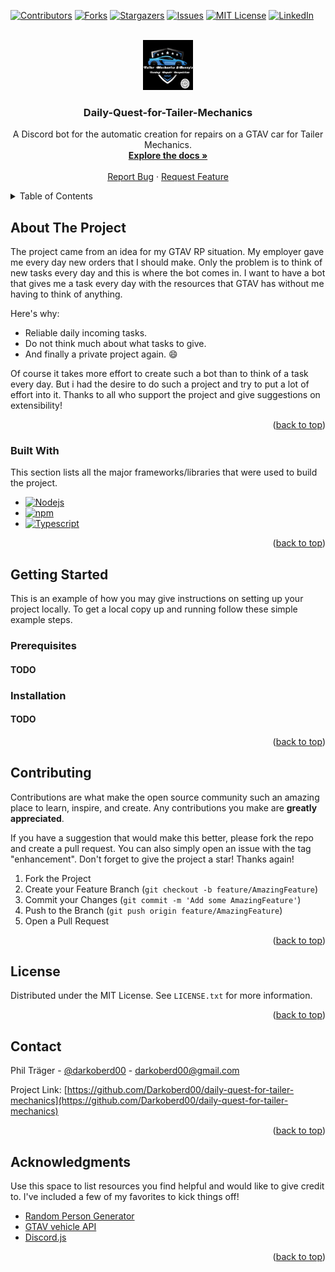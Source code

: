 <a name="readme-top"></a>

<!-- PROJECT SHIELDS -->

[![Contributors][contributors-shield]][contributors-url]
[![Forks][forks-shield]][forks-url]
[![Stargazers][stars-shield]][stars-url]
[![Issues][issues-shield]][issues-url]
[![MIT License][license-shield]][license-url]
[![LinkedIn][linkedin-shield]][linkedin-url]

<!-- PROJECT LOGO -->
<br />
<div align="center">
  <a href="https://github.com/Darkoberd00/daily-quest-for-tailer-mechanics">
    <img src="images/logo.png" alt="Logo" width="80" height="80">
  </a>

  <h3 align="center">Daily-Quest-for-Tailer-Mechanics</h3>

  <p align="center">
    A Discord bot for the automatic creation for repairs on a GTAV car for Tailer Mechanics.
    <br />
    <a href="https://github.com/Darkoberd00/daily-quest-for-tailer-mechanics"><strong>Explore the docs »</strong></a>
    <br />
    <br />
    <a href="https://github.com/Darkoberd00/daily-quest-for-tailer-mechanics/issues">Report Bug</a>
    ·
    <a href="https://github.com/Darkoberd00/daily-quest-for-tailer-mechanics/issues">Request Feature</a>
  </p>
</div>

<!-- TABLE OF CONTENTS -->
<details>
  <summary>Table of Contents</summary>
  <ol>
    <li>
      <a href="#about-the-project">About The Project</a>
      <ul>
        <li><a href="#built-with">Built With</a></li>
      </ul>
    </li>
    <li>
      <a href="#getting-started">Getting Started</a>
      <ul>
        <li><a href="#prerequisites">Prerequisites</a></li>
        <li><a href="#installation">Installation</a></li>
      </ul>
    </li>
    <li><a href="#contributing">Contributing</a></li>
    <li><a href="#license">License</a></li>
    <li><a href="#contact">Contact</a></li>
    <li><a href="#acknowledgments">Acknowledgments</a></li>
  </ol>
</details>

<!-- ABOUT THE PROJECT -->

## About The Project

The project came from an idea for my GTAV RP situation. My employer gave me every day new orders that I should make. Only the problem is to think of new tasks every day and this is where the bot comes in. I want to have a bot that gives me a task every day with the resources that GTAV has without me having to think of anything.

Here's why:

- Reliable daily incoming tasks.
- Do not think much about what tasks to give.
- And finally a private project again. :smile:

Of course it takes more effort to create such a bot than to think of a task every day. But i had the desire to do such a project and try to put a lot of effort into it. Thanks to all who support the project and give suggestions on extensibility!

<p align="right">(<a href="#readme-top">back to top</a>)</p>

### Built With

This section lists all the major frameworks/libraries that were used to build the project.

- [![Nodejs][Node.js]][Node-url]
- [![npm][npm]][npm-url]
- [![Typescript][Typescript]][Typescript-url]

<p align="right">(<a href="#readme-top">back to top</a>)</p>

<!-- GETTING STARTED -->

## Getting Started

This is an example of how you may give instructions on setting up your project locally.
To get a local copy up and running follow these simple example steps.

### Prerequisites

#### TODO

### Installation

#### TODO

<p align="right">(<a href="#readme-top">back to top</a>)</p>

<!-- CONTRIBUTING -->

## Contributing

Contributions are what make the open source community such an amazing place to learn, inspire, and create. Any contributions you make are **greatly appreciated**.

If you have a suggestion that would make this better, please fork the repo and create a pull request. You can also simply open an issue with the tag "enhancement".
Don't forget to give the project a star! Thanks again!

1. Fork the Project
2. Create your Feature Branch (`git checkout -b feature/AmazingFeature`)
3. Commit your Changes (`git commit -m 'Add some AmazingFeature'`)
4. Push to the Branch (`git push origin feature/AmazingFeature`)
5. Open a Pull Request

<p align="right">(<a href="#readme-top">back to top</a>)</p>

<!-- LICENSE -->

## License

Distributed under the MIT License. See `LICENSE.txt` for more information.

<p align="right">(<a href="#readme-top">back to top</a>)</p>

<!-- CONTACT -->

## Contact

Phil Träger - [@darkoberd00](https://twitter.com/darkoberd00) - darkoberd00@gmail.com

Project Link: [https://github.com/Darkoberd00/daily-quest-for-tailer-mechanics](https://github.com/Darkoberd00/daily-quest-for-tailer-mechanics)

<p align="right">(<a href="#readme-top">back to top</a>)</p>

<!-- ACKNOWLEDGMENTS -->

## Acknowledgments

Use this space to list resources you find helpful and would like to give credit to. I've included a few of my favorites to kick things off!

- [Random Person Generator](https://namefake.com)
- [GTAV vehicle API](https://gta.vercel.app)
- [Discord.js](https://discord.js.org)

<p align="right">(<a href="#readme-top">back to top</a>)</p>

<!-- MARKDOWN LINKS & IMAGES -->
<!-- https://www.markdownguide.org/basic-syntax/#reference-style-links -->

[contributors-shield]: https://img.shields.io/github/contributors/Darkoberd00/daily-quest-for-tailer-mechanics.svg?style=for-the-badge
[contributors-url]: https://github.com/Darkoberd00/daily-quest-for-tailer-mechanics/graphs/contributors
[forks-shield]: https://img.shields.io/github/forks/Darkoberd00/daily-quest-for-tailer-mechanics.svg?style=for-the-badge
[forks-url]: https://github.com/Darkoberd00/daily-quest-for-tailer-mechanics/network/members
[stars-shield]: https://img.shields.io/github/stars/Darkoberd00/daily-quest-for-tailer-mechanics.svg?style=for-the-badge
[stars-url]: https://github.com/Darkoberd00/daily-quest-for-tailer-mechanics/stargazers
[issues-shield]: https://img.shields.io/github/issues/Darkoberd00/daily-quest-for-tailer-mechanics.svg?style=for-the-badge
[issues-url]: https://github.com/Darkoberd00/daily-quest-for-tailer-mechanics/issues
[license-shield]: https://img.shields.io/github/license/Darkoberd00/daily-quest-for-tailer-mechanics.svg?style=for-the-badge
[license-url]: https://github.com/Darkoberd00/daily-quest-for-tailer-mechanics/blob/master/LICENSE.txt
[linkedin-shield]: https://img.shields.io/badge/-LinkedIn-black.svg?style=for-the-badge&logo=linkedin&colorB=555
[linkedin-url]: https://www.linkedin.com/in/phil-träger-60528a200/
[product-screenshot]: images/screenshot.png
[Node.js]: https://img.shields.io/badge/nodejs-339933?style=for-the-badge&logo=nodedotjs&logoColor=black
[Node-url]: https://nodejs.org/
[Typescript]: https://img.shields.io/badge/typescript-3178C6?style=for-the-badge&logo=typescript&logoColor=white
[Typescript-url]: https://typescriptlang.org/
[npm]: https://img.shields.io/badge/npm-CB3837?style=for-the-badge&logo=npm&logoColor=white
[npm-url]: https://npmjs.com/
